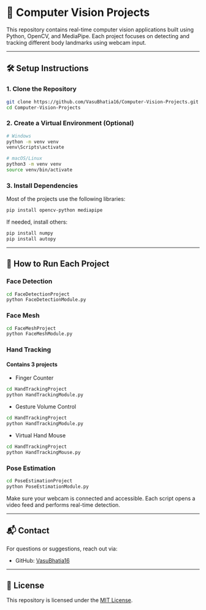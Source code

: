 # 🧠 Computer Vision Projects

This repository contains real-time computer vision applications built using Python, OpenCV, and MediaPipe. Each project focuses on detecting and tracking different body landmarks using webcam input.

---

## 🛠️ Setup Instructions

### 1. Clone the Repository

```bash
git clone https://github.com/VasuBhatia16/Computer-Vision-Projects.git
cd Computer-Vision-Projects
```

### 2. Create a Virtual Environment (Optional)

```bash
# Windows
python -m venv venv
venv\Scripts\activate

# macOS/Linux
python3 -m venv venv
source venv/bin/activate
```

### 3. Install Dependencies

Most of the projects use the following libraries:

```bash
pip install opencv-python mediapipe
```

If needed, install others:

```bash
pip install numpy
pip install autopy
```

---

## 🚀 How to Run Each Project

### Face Detection

```bash
cd FaceDetectionProject
python FaceDetectionModule.py
```

### Face Mesh

```bash
cd FaceMeshProject
python FaceMeshModule.py
```

### Hand Tracking
#### Contains 3 projects
- Finger Counter
```bash
cd HandTrackingProject
python HandTrackingModule.py
```
- Gesture Volume Control
```bash
cd HandTrackingProject
python HandTrackingModule.py
```
- Virtual Hand Mouse
```bash
cd HandTrackingProject
python HandTrackingMouse.py
```
### Pose Estimation

```bash
cd PoseEstimationProject
python PoseEstimationModule.py
```

Make sure your webcam is connected and accessible. Each script opens a video feed and performs real-time detection.

---


## 📬 Contact

For questions or suggestions, reach out via:

- GitHub: [VasuBhatia16](https://github.com/VasuBhatia16)

---

## 📄 License

This repository is licensed under the [MIT License](LICENSE).
